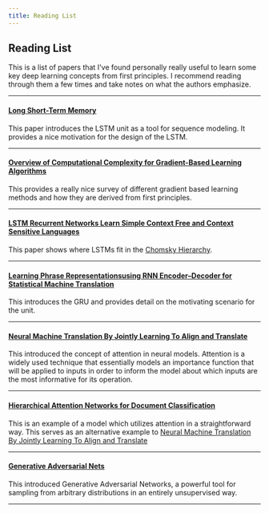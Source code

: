 ```yaml
---
title: Reading List
---
```

## Reading List
This is a list of papers that I've found personally really useful to learn some key deep learning concepts from first principles. I recommend reading through them a few times and take notes on what the authors emphasize.

***

#### [Long Short-Term Memory](https://www.researchgate.net/publication/13853244_Long_Short-term_Memory) 
This paper introduces the LSTM unit as a tool for sequence modeling. It provides a nice  motivation for the design of the LSTM.

***

#### [Overview of Computational Complexity for Gradient-Based Learning Algorithms](https://web.stanford.edu/class/psych209a/ReadingsByDate/02_25/Williams%20Zipser95RecNets.pdf)
This provides a really nice survey of different gradient based learning methods and how they are derived from first principles.

***

#### [LSTM Recurrent Networks Learn Simple Context Free and Context Sensitive Languages](ftp://ftp.idsia.ch/pub/juergen/L-IEEE.pdf)
This paper shows where LSTMs fit in the [Chomsky Hierarchy](https://en.wikipedia.org/wiki/Chomsky_hierarchy).

***

#### [Learning Phrase Representationsusing RNN Encoder–Decoder for Statistical Machine Translation](https://arxiv.org/pdf/1406.1078.pdf)
This introduces the GRU and provides detail on the motivating scenario for the unit.

***

#### [Neural Machine Translation By Jointly Learning To Align and Translate](https://arxiv.org/pdf/1409.0473.pdf)
This introduced the concept of attention in neural models. Attention is a widely used technique that essentially models an importance function that will be applied to inputs in order to inform the model about which inputs are the most informative for its operation. 

***

#### [Hierarchical Attention Networks for Document Classification](http://www.cs.cmu.edu/~./hovy/papers/16HLT-hierarchical-attention-networks.pdf)
This is an example of a model which utilizes attention in  a straightforward way. This serves as an alternative example to [Neural Machine Translation By Jointly Learning To Align and Translate](https://arxiv.org/pdf/1409.0473.pdf)

***

#### [Generative Adversarial Nets](https://papers.nips.cc/paper/5423-generative-adversarial-nets.pdf)
This introduced Generative Adversarial Networks, a powerful tool for sampling from arbitrary distributions in an entirely unsupervised way.

***